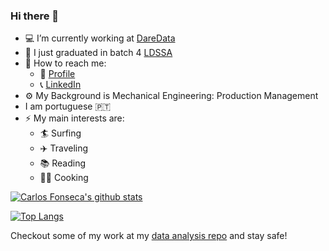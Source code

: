 ### Hi there 👋

- :computer: I’m currently working at [DareData](https://daredata.engineering/home)
- :abacus: I just graduated in batch 4 [LDSSA](https://www.lisbondatascience.org/)
- :postbox: How to reach me:
  - :e-mail: [Profile](https://ecarlosfonseca.github.io/)
  - :telephone_receiver: [LinkedIn](https://www.linkedin.com/in/carlos-fonseca-6b811630/)
- :gear: My Background is Mechanical Engineering: Production Management
- I am portuguese   :portugal:
- ⚡ My main interests are:
  - :surfer: Surfing
  - :airplane: Traveling
  - :books: Reading 
  - :cook: Cooking
  
  

[![Carlos Fonseca's github stats](https://github-readme-stats.vercel.app/api?username=ecarlosfonseca&count_private=true&show_icons=true&theme=radical&hide_rank=false)](https://github.com/anuraghazra/github-readme-stats)

[![Top Langs](https://github-readme-stats.vercel.app/api/top-langs/?username=ecarlosfonseca)](https://github.com/anuraghazra/github-readme-stats)

Checkout some of my work at my [data analysis repo](https://github.com/ecarlosfonseca/Data-Analysis) and stay safe!
